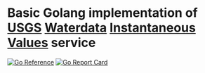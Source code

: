 # Basic Golang implementation of [USGS](https://usgs.gov) [Waterdata](https://waterdata.usgs.gov/) [Instantaneous Values](https://waterservices.usgs.gov/docs/instantaneous-values/instantaneous-values-details/) service

[![Go Reference](https://pkg.go.dev/badge/github.com/DazWilkin/go-usgs-waterdata.svg)](https://pkg.go.dev/github.com/DazWilkin/go-usgs-waterdata)
[![Go Report Card](https://goreportcard.com/badge/github.com/DazWilkin/go-usgs-waterdata)](https://goreportcard.com/report/github.com/DazWilkin/go-usgs-waterdata)
